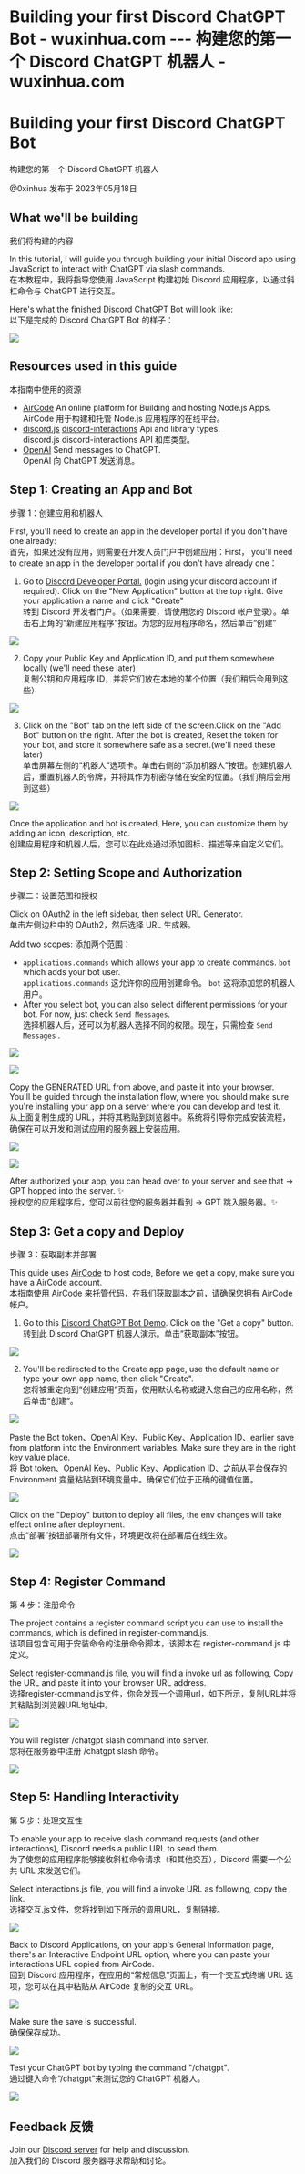 

# Building your first Discord ChatGPT Bot - wuxinhua.com --- 构建您的第一个 Discord ChatGPT 机器人 - wuxinhua.com

# Building your first Discord ChatGPT Bot  
构建您的第一个 Discord ChatGPT 机器人

@0xinhua 发布于 2023年05月18日

## What we'll be building  
我们将构建的内容

In this tutorial, I will guide you through building your initial Discord app using JavaScript to interact with ChatGPT via slash commands.  
在本教程中，我将指导您使用 JavaScript 构建初始 Discord 应用程序，以通过斜杠命令与 ChatGPT 进行交互。

Here's what the finished Discord ChatGPT Bot will look like:  
以下是完成的 Discord ChatGPT Bot 的样子：

![](assets/1698903346-9a0804ab5adae8b44849f02c870566b8.gif)

## Resources used in this guide  
本指南中使用的资源

-   [AirCode](https://aircode.io/) An online platform for Building and hosting Node.js Apps.  
    AirCode 用于构建和托管 Node.js 应用程序的在线平台。
-   [discord.js](https://discord.js.org/) [discord-interactions](https://github.com/discord/discord-interactions-js) Api and library types.  
    discord.js discord-interactions API 和库类型。
-   [OpenAI](https://www.npmjs.com/package/openai) Send messages to ChatGPT.  
    OpenAI 向 ChatGPT 发送消息。

## Step 1: Creating an App and Bot  
步骤 1：创建应用和机器人

First, you'll need to create an app in the developer portal if you don't have one already:  
首先，如果还没有应用，则需要在开发人员门户中创建应用：First， you'll need to create an app in the developer portal if you don't have already one：

1.  Go to [Discord Developer Portal.](https://discord.com/developers/applications) (login using your discord account if required). Click on the "New Application" button at the top right. Give your application a name and click "Create"  
    转到 Discord 开发者门户。（如果需要，请使用您的 Discord 帐户登录）。单击右上角的“新建应用程序”按钮。为您的应用程序命名，然后单击“创建”

![](assets/1698903346-bb7f93ed07f8bc8131832762d45ac574.png)

2.  Copy your Public Key and Application ID, and put them somewhere locally (we'll need these later)  
    复制公钥和应用程序 ID，并将它们放在本地的某个位置（我们稍后会用到这些）

![](assets/1698903346-8b50fea18758fa41b6818ef2d7271622.png)

3.  Click on the "Bot" tab on the left side of the screen.Click on the "Add Bot" button on the right. After the bot is created, Reset the token for your bot, and store it somewhere safe as a secret.(we'll need these later)  
    单击屏幕左侧的“机器人”选项卡。单击右侧的“添加机器人”按钮。创建机器人后，重置机器人的令牌，并将其作为机密存储在安全的位置。（我们稍后会用到这些）

![](assets/1698903346-706cceaed6e839b38ce1be681a6edd89.png)

Once the application and bot is created, Here, you can customize them by adding an icon, description, etc.  
创建应用程序和机器人后，您可以在此处通过添加图标、描述等来自定义它们。

## Step 2: Setting Scope and Authorization  
步骤二：设置范围和授权

Click on OAuth2 in the left sidebar, then select URL Generator.  
单击左侧边栏中的 OAuth2，然后选择 URL 生成器。

Add two scopes: 添加两个范围：

-   `applications.commands` which allows your app to create commands. `bot` which adds your bot user.  
    `applications.commands` 这允许你的应用创建命令。 `bot` 这将添加您的机器人用户。
-   After you select bot, you can also select different permissions for your bot. For now, just check `Send Messages`.  
    选择机器人后，还可以为机器人选择不同的权限。现在，只需检查 `Send Messages` .

![](assets/1698903346-b40b50d358ccde9f82e09d15e4666ce9.png)

![](assets/1698903346-2ef3d8f292b916e79ece542f9eee2a54.png)

Copy the GENERATED URL from above, and paste it into your browser. You'll be guided through the installation flow, where you should make sure you're installing your app on a server where you can develop and test it.  
从上面复制生成的 URL，并将其粘贴到浏览器中。系统将引导你完成安装流程，确保在可以开发和测试应用的服务器上安装应用。

![](assets/1698903346-c7b44a5ffe74f2a41f539a7b0cf0ef4a.png)

![](assets/1698903346-c14c0b5ef8dba9f04fd1e67c85e074db.png)

After authorized your app, you can head over to your server and see that -> GPT hopped into the server. ✨  
授权您的应用程序后，您可以前往您的服务器并看到 -> GPT 跳入服务器。✨

## Step 3: Get a copy and Deploy  
步骤 3：获取副本并部署

This guide uses [AirCode](https://aircode.io/) to host code, Before we get a copy, make sure you have a AirCode account.  
本指南使用 AirCode 来托管代码，在我们获取副本之前，请确保您拥有 AirCode 帐户。

1.  Go to this [Discord ChatGPT Bot Demo](https://aircode.cool/zsgdima57c). Click on the "Get a copy" button.  
    转到此 Discord ChatGPT 机器人演示。单击“获取副本”按钮。

![](assets/1698903346-e880d63053ffc54cf8a9e3d0c75ecb27.png)

2.  You'll be redirected to the Create app page, use the default name or type your own app name, then click "Create".  
    您将被重定向到“创建应用”页面，使用默认名称或键入您自己的应用名称，然后单击“创建”。

![](assets/1698903346-fbb0d442c1df51fc360a470c1ea58ff6.png)

Paste the Bot token、OpenAI Key、Public Key、Application ID、earlier save from platform into the Environment variables. Make sure they are in the right key value place.  
将 Bot token、OpenAI Key、Public Key、Application ID、之前从平台保存的 Environment 变量粘贴到环境变量中。确保它们位于正确的键值位置。

![](assets/1698903346-411635c8c172046e36c15798ce744d0a.png)

Click on the "Deploy" button to deploy all files, the env changes will take effect online after deployment.  
点击“部署”按钮部署所有文件，环境更改将在部署后在线生效。

![](assets/1698903346-26a93616122058f427b828c8cc096dfa.png)

## Step 4: Register Command  
第 4 步：注册命令

The project contains a register command script you can use to install the commands, which is defined in register-command.js.  
该项目包含可用于安装命令的注册命令脚本，该脚本在 register-command.js 中定义。

Select register-command.js file, you will find a invoke url as following, Copy the URL and paste it into your browser URL address.  
选择register-command.js文件，你会发现一个调用url，如下所示，复制URL并将其粘贴到浏览器URL地址中。

![](assets/1698903346-f5580ba68e8f291396f8ceb33ef39773.png)

You will register /chatgpt slash command into server.  
您将在服务器中注册 /chatgpt slash 命令。

![](assets/1698903346-af98bedb0bb4e3dae70973e85c511e84.png)

## Step 5: Handling Interactivity  
第 5 步：处理交互性

To enable your app to receive slash command requests (and other interactions), Discord needs a public URL to send them.  
为了使您的应用程序能够接收斜杠命令请求（和其他交互），Discord 需要一个公共 URL 来发送它们。

Select interactions.js file, you will find a invoke URL as following, copy the link.  
选择交互.js文件，您将找到如下所示的调用URL，复制链接。

![](assets/1698903346-e0917ca1929c9b7add4532185dd70e38.png)

Back to Discord Applications, on your app's General Information page, there's an Interactive Endpoint URL option, where you can paste your interactions URL copied from AirCode.  
回到 Discord 应用程序，在应用的“常规信息”页面上，有一个交互式终端 URL 选项，您可以在其中粘贴从 AirCode 复制的交互 URL。

![](assets/1698903346-e6a707346d2a59f7f8b2dd6ee5d277a0.png)

Make sure the save is successful.  
确保保存成功。

![](assets/1698903346-35380b0a7a71bf3f84a5b411bf859555.png)

Test your ChatGPT bot by typing the command "/chatgpt".  
通过键入命令“/chatgpt”来测试您的 ChatGPT 机器人。

![](assets/1698903346-fb271573d2fa83d2bbb58c55084c8d5e.png)

## Feedback 反馈

Join our [Discord server](https://discord.com/invite/XrMVdYdEuY) for help and discussion.  
加入我们的 Discord 服务器寻求帮助和讨论。
